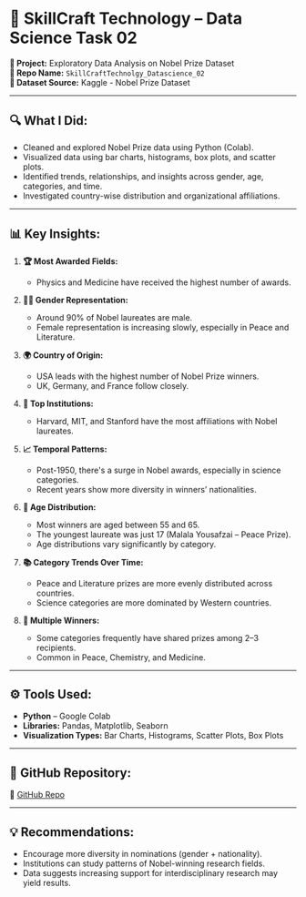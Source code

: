 # 🧠 SkillCraft Technology – Data Science Task 02  
**📌 Project:** Exploratory Data Analysis on Nobel Prize Dataset  
**📁 Repo Name:** `SkillCraftTechnolgy_Datascience_02`  
**📍 Dataset Source:** Kaggle - Nobel Prize Dataset

---

## 🔍 What I Did:
- Cleaned and explored Nobel Prize data using Python (Colab).
- Visualized data using bar charts, histograms, box plots, and scatter plots.
- Identified trends, relationships, and insights across gender, age, categories, and time.
- Investigated country-wise distribution and organizational affiliations.

---

## 📊 Key Insights:

1. **🏆 Most Awarded Fields:**  
   - Physics and Medicine have received the highest number of awards.

2. **👩‍🔬 Gender Representation:**  
   - Around 90% of Nobel laureates are male.  
   - Female representation is increasing slowly, especially in Peace and Literature.

3. **🌍 Country of Origin:**  
   - USA leads with the highest number of Nobel Prize winners.  
   - UK, Germany, and France follow closely.

4. **🏫 Top Institutions:**  
   - Harvard, MIT, and Stanford have the most affiliations with Nobel laureates.

5. **📈 Temporal Patterns:**  
   - Post-1950, there's a surge in Nobel awards, especially in science categories.  
   - Recent years show more diversity in winners’ nationalities.

6. **🧒 Age Distribution:**  
   - Most winners are aged between 55 and 65.  
   - The youngest laureate was just 17 (Malala Yousafzai – Peace Prize).  
   - Age distributions vary significantly by category.

7. **📚 Category Trends Over Time:**  
   - Peace and Literature prizes are more evenly distributed across countries.  
   - Science categories are more dominated by Western countries.

8. **👬 Multiple Winners:**  
   - Some categories frequently have shared prizes among 2–3 recipients.  
   - Common in Peace, Chemistry, and Medicine.

---

## ⚙️ Tools Used:
- **Python** – Google Colab  
- **Libraries:** Pandas, Matplotlib, Seaborn  
- **Visualization Types:** Bar Charts, Histograms, Scatter Plots, Box Plots

---

## 📁 GitHub Repository:
🔗 [GitHub Repo](https://github.com/faizur55/SkillCraftTechnolgy_Datascience_02)

---

## 💡 Recommendations:
- Encourage more diversity in nominations (gender + nationality).
- Institutions can study patterns of Nobel-winning research fields.
- Data suggests increasing support for interdisciplinary research may yield results.
